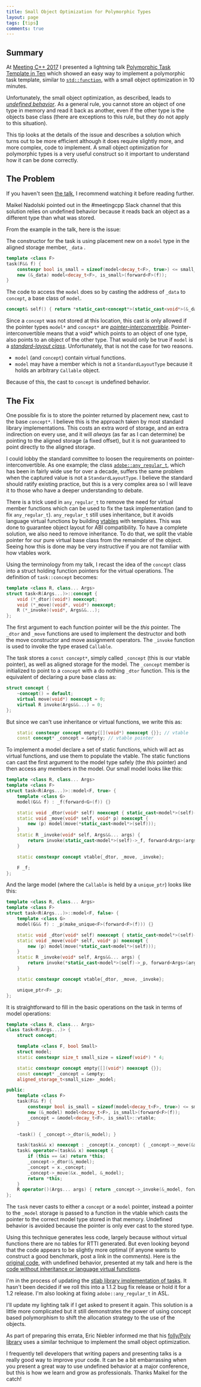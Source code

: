 ```yaml
---
title: Small Object Optimization for Polymorphic Types
layout: page
tags: [tips]
comments: true
---
```


## Summary

At [Meeting C++ 2017](http://meetingcpp.com/2017/) I presented a lightning talk [Polymorphic Task Template in Ten](http://sean-parent.stlab.cc/papers-and-presentations#polymorphic-task-template-in-ten) which showed an easy way to implement a polymorphic task template, similar to [`std::function`](http://en.cppreference.com/w/cpp/utility/functional/function), with a small object optimization in 10 minutes.

Unfortunately, the small object optimization, as described, leads to [_undefined behavior_](http://en.cppreference.com/w/cpp/language/ub). As a general rule, you cannot store an object of one type in memory and read it back as another, even if the other type is the objects base class (there are exceptions to this rule, but they do not apply to this situation).

This tip looks at the details of the issue and describes a solution which turns out to be more efficient although it does require slightly more, and more complex, code to implement. A small object optimization for polymorphic types is a very useful construct so it important to understand how it can be done correctly.

## The Problem

If you haven't seen [the talk](https://www.youtube.com/watch?v=2KGkcGtGVM4), I recommend watching it before reading further.

Maikel Nadolski pointed out in the #meetingcpp Slack channel that this solution relies on undefined behavior because it reads back an object as a different type than what was stored.

From the example in the talk, here is the issue:

The constructor for the task is using placement new on a `model` type in the aligned storage member, `_data` .

```cpp
template <class F>
task(F&& f) {
    constexpr bool is_small = sizeof(model<decay_t<F>, true>) <= small_size;
    new (&_data) model<decay_t<F>, is_small>(forward<F>(f));
}
```

The code to access the `model` does so by casting the address of `_data` to `concept`, a base class of `model`.

```cpp
concept& self() { return *static_cast<concept*>(static_cast<void*>(&_data)); }
```

Since a `concept` was not stored at this location, this cast is only allowed if the pointer types `model*` and `concept*` are [_pointer-interconvertible_](http://en.cppreference.com/w/cpp/language/static_cast). Pointer-interconvertible means that a void* which points to an object of one type, also points to an object of the other type. That would only be true if `model` is a [_standard-layout class_](http://en.cppreference.com/w/cpp/named_req/StandardLayoutType). Unfortunately, that is not the case for two reasons.

- `model` (and `concept`) contain virtual functions.
- `model` may have a member which is not a `StandardLayoutType` because it holds an arbitrary `Callable` object.

Because of this, the cast to `concept` is undefined behavior.

## The Fix

One possible fix is to store the pointer returned by placement new, cast to the base `concept*`. I believe this is the approach taken by most standard library implementations. This costs an extra word of storage, and an extra indirection on every use, and it will _always_ (as far as I can determine) be pointing to the aligned storage (a fixed offset), but it is not guaranteed to point directly to the aligned storage.

I could lobby the standard committee to loosen the requirements on pointer-interconvertible. As one example; the class [`adobe::any_regular_t`](https://github.com/stlab/adobe_source_libraries/blob/master/adobe/any_regular.hpp), which has been in fairly wide use for over a decade, suffers the same problem when the captured value is not a `StandardLayoutType`. I believe the standard should ratify existing practice, but this is a very complex area so I will leave it to those who have a deeper understanding to debate.

There is a trick used in `any_regular_t` to remove the need for virtual member functions which can be used to fix the task implementation (and to fix `any_regular_t`). `any_regular_t` still uses inheritance, but it avoids language virtual functions by building [vtables](https://en.wikipedia.org/wiki/Virtual_method_table) with templates. This was done to guarantee object layout for ABI compatibility. To have a complete solution, we also need to remove inheritance. To do that, we split the vtable pointer for our pure virtual base class from the remainder of the object. Seeing how this is done may be very instructive if you are not familiar with how vtables work.

Using the terminology from my talk, I recast the idea of the `concept` class into a struct holding function pointers for the virtual operations. The definition of `task::concept` becomes:

```cpp
template <class R, class... Args>
struct task<R(Args...)>::concept {
    void (*_dtor)(void*) noexcept;
    void (*_move)(void*, void*) noexcept;
    R (*_invoke)(void*, Args&&...);
};
```

The first argument to each function pointer will be the _this_ pointer. The `_dtor` and `_move` functions are used to implement the destructor and both the move constructor and move assignment operators. The `_invoke` function is used to invoke the type erased `Callable`.

The task stores a `const concept*`, simply called `_concept` (this is our vtable pointer), as well as aligned storage for the model. The `_concept` member is initialized to point to a `concept` with a do nothing `_dtor` function. This is the equivalent of declaring a pure base class as:

```cpp
struct concept {
    ~concept() = default;
    virtual move(void*) noexcept = 0;
    virtual R invoke(Args&&...) = 0;
};
```

But since we can't use inheritance or virtual functions, we write this as:

```cpp
    static constexpr concept empty{[](void*) noexcept {}}; // vtable
    const concept* _concept = &empty; // vtable pointer
```

To implement a model declare a set of static functions, which will act as virtual functions, and use them to populate the vtable. The static functions can cast the first argument to the model type safely (the _this_ pointer) and then access any members in the model. Our small model looks like this:

```cpp
template <class R, class... Args>
template <class F>
struct task<R(Args...)>::model<F, true> {
    template <class G>
    model(G&& f) : _f(forward<G>(f)) {}

    static void _dtor(void* self) noexcept { static_cast<model*>(self)->~model(); }
    static void _move(void* self, void* p) noexcept {
        new (p) model(move(*static_cast<model*>(self)));
    }
    static R _invoke(void* self, Args&&... args) {
        return invoke(static_cast<model*>(self)->_f, forward<Args>(args)...);
    }

    static constexpr concept vtable{_dtor, _move, _invoke};

    F _f;
};
```

And the large model (where the `Callable` is held by a `unique_ptr`) looks like this:

```cpp
template <class R, class... Args>
template <class F>
struct task<R(Args...)>::model<F, false> {
    template <class G>
    model(G&& f) : _p(make_unique<F>(forward<F>(f))) {}

    static void _dtor(void* self) noexcept { static_cast<model*>(self)->~model(); }
    static void _move(void* self, void* p) noexcept {
        new (p) model(move(*static_cast<model*>(self)));
    }
    static R _invoke(void* self, Args&&... args) {
        return invoke(*static_cast<model*>(self)->_p, forward<Args>(args)...);
    }

    static constexpr concept vtable{_dtor, _move, _invoke};

    unique_ptr<F> _p;
};
```

It is straightforward to fill in the basic operations on the task in terms of model operations:

```cpp
template <class R, class... Args>
class task<R(Args...)> {
    struct concept;

    template <class F, bool Small>
    struct model;
    static constexpr size_t small_size = sizeof(void*) * 4;

    static constexpr concept empty{[](void*) noexcept {}};
    const concept* _concept = &empty;
    aligned_storage_t<small_size> _model;

public:
    template <class F>
    task(F&& f) {
        constexpr bool is_small = sizeof(model<decay_t<F>, true>) <= small_size;
        new (&_model) model<decay_t<F>, is_small>(forward<F>(f));
        _concept = &model<decay_t<F>, is_small>::vtable;
    }

    ~task() { _concept->_dtor(&_model); }

    task(task&& x) noexcept : _concept(x._concept) { _concept->_move(&x._model, &_model); }
    task& operator=(task&& x) noexcept {
        if (this == &x) return *this;
        _concept->_dtor(&_model);
        _concept = x._concept;
        _concept->_move(&x._model, &_model);
        return *this;
    }
    R operator()(Args... args) { return _concept->_invoke(&_model, forward<Args>(args)...); }
};
```

The `task` never casts to either a `concept` or a `model` pointer, instead a pointer to the `_model` storage is passed to a function in the vtable which casts the pointer to the correct model type stored in that memory. Undefined behavior is avoided because the pointer is only ever cast to the stored type.

Using this technique generates less code, largely because without virtual functions there are no tables for RTTI generated. But even looking beyond that the code appears to be slightly more optimal (if anyone wants to construct a good benchmark, post a link in the comments). Here is the [original code](https://godbolt.org/g/ki2TSJ), with undefined behavior, presented at my talk and here is the [code without inheritance or language virtual functions](https://godbolt.org/g/oxBz9T).

I'm in the process of updating the [stlab library implementation of tasks](https://github.com/stlab/libraries/pull/118). It hasn't been decided if we roll this into a 1.1.2 bug fix release or hold it for a 1.2 release. I'm also looking at fixing `adobe::any_regular_t` in ASL.

I'll update my lighting talk if I get asked to present it again. This solution is a little more complicated but it still demonstrates the power of using concept based polymorphism to shift the allocation strategy to the use of the objects.

As part of preparing this errata, Eric Niebler informed me that his [folly/Poly library](https://github.com/facebook/folly/blob/master/folly/docs/Poly.md) uses a similar technique to implement the small object optimization.

I frequently tell developers that writing papers and presenting talks is a really good way to improve your code. It can be a bit embarrassing when you present a great way to use undefined behavior at a major conference, but this is how we learn and grow as professionals. Thanks Maikel for the catch!

